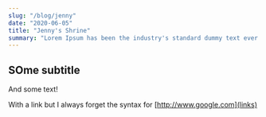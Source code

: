 ```yaml
---
slug: "/blog/jenny"
date: "2020-06-05"
title: "Jenny's Shrine"
summary: "Lorem Ipsum has been the industry's standard dummy text ever since the 1500s, when an unknown printer took a galley of type and scrambled it to make a type specimen book. It has survived not only five centuries, but also the leap into electronic typesetting, remaining essentially unchanged."
---
```

## SOme subtitle

And some text!

With a link but I always forget the syntax for [http://www.google.com](links)